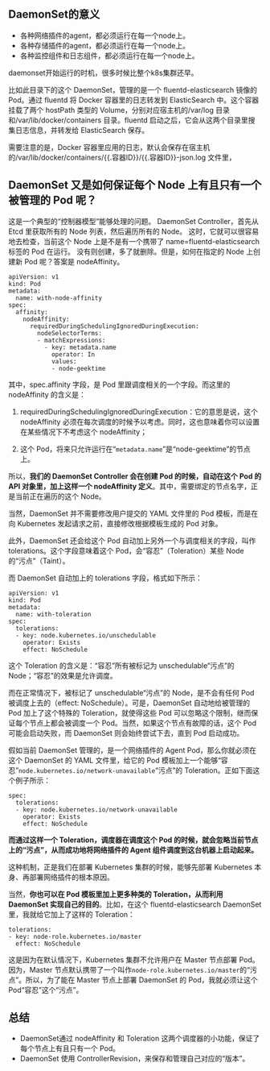 ## DaemonSet的意义

- 各种网络插件的agent，都必须运行在每一个node上。
- 各种存储插件的agent，都必须运行在每一个node上。
- 各种监控组件和日志组件，都必须运行在每一个node上。

daemonset开始运行的时机，很多时候比整个k8s集群还早。

比如此目录下的这个 DaemonSet，管理的是一个 fluentd-elasticsearch 镜像的 Pod。通过 fluentd 将 Docker 容器里的日志转发到 ElasticSearch 中。这个容器挂载了两个 hostPath 类型的 Volume，分别对应宿主机的/var/log 目录和/var/lib/docker/containers 目录。fluentd 启动之后，它会从这两个目录里搜集日志信息，并转发给 ElasticSearch 保存。

需要注意的是，Docker 容器里应用的日志，默认会保存在宿主机的/var/lib/docker/containers/{{.容器ID}}/{{.容器ID}}-json.log 文件里，

## DaemonSet 又是如何保证每个 Node 上有且只有一个被管理的 Pod 呢？

这是一个典型的“控制器模型”能够处理的问题。
DaemonSet Controller，首先从 Etcd 里获取所有的 Node 列表，然后遍历所有的 Node。
这时，它就可以很容易地去检查，当前这个 Node 上是不是有一个携带了 name=fluentd-elasticsearch 标签的 Pod 在运行。
没有则创建，多了就删除。但是，如何在指定的 Node 上创建新 Pod 呢？答案是 nodeAffinity。

```
apiVersion: v1
kind: Pod
metadata:
  name: with-node-affinity
spec:
  affinity:
    nodeAffinity:
      requiredDuringSchedulingIgnoredDuringExecution:
        nodeSelectorTerms:
        - matchExpressions:
          - key: metadata.name
            operator: In
            values:
            - node-geektime
```

其中，spec.affinity 字段，是 Pod 里跟调度相关的一个字段。而这里的 nodeAffinity 的含义是：

1.  requiredDuringSchedulingIgnoredDuringExecution：它的意思是说，这个 nodeAffinity 必须在每次调度的时候予以考虑。同时，这也意味着你可以设置在某些情况下不考虑这个 nodeAffinity；

2.  这个 Pod，将来只允许运行在“`metadata.name`”是“node-geektime”的节点上。

所以，**我们的 DaemonSet Controller 会在创建 Pod 的时候，自动在这个 Pod 的 API 对象里，加上这样一个 nodeAffinity 定义**。其中，需要绑定的节点名字，正是当前正在遍历的这个 Node。

当然，DaemonSet 并不需要修改用户提交的 YAML 文件里的 Pod 模板，而是在向 Kubernetes 发起请求之前，直接修改根据模板生成的 Pod 对象。

此外，DaemonSet 还会给这个 Pod 自动加上另外一个与调度相关的字段，叫作 tolerations。这个字段意味着这个 Pod，会“容忍”（Toleration）某些 Node 的“污点”（Taint）。

而 DaemonSet 自动加上的 tolerations 字段，格式如下所示：

    apiVersion: v1
    kind: Pod
    metadata:
      name: with-toleration
    spec:
      tolerations:
      - key: node.kubernetes.io/unschedulable
        operator: Exists
        effect: NoSchedule

这个 Toleration 的含义是：“容忍”所有被标记为 unschedulable“污点”的 Node；“容忍”的效果是允许调度。

而在正常情况下，被标记了 unschedulable“污点”的 Node，是不会有任何 Pod 被调度上去的（effect: NoSchedule）。可是，DaemonSet 自动地给被管理的 Pod 加上了这个特殊的 Toleration，就使得这些 Pod 可以忽略这个限制，继而保证每个节点上都会被调度一个 Pod。当然，如果这个节点有故障的话，这个 Pod 可能会启动失败，而 DaemonSet 则会始终尝试下去，直到 Pod 启动成功。

假如当前 DaemonSet 管理的，是一个网络插件的 Agent Pod，那么你就必须在这个 DaemonSet 的 YAML 文件里，给它的 Pod 模板加上一个能够“容忍”`node.kubernetes.io/network-unavailable`“污点”的 Toleration。正如下面这个例子所示：

```
spec:
  tolerations:
  - key: node.kubernetes.io/network-unavailable
    operator: Exists
    effect: NoSchedule
```

**而通过这样一个 Toleration，调度器在调度这个 Pod 的时候，就会忽略当前节点上的“污点”，从而成功地将网络插件的 Agent 组件调度到这台机器上启动起来。**

这种机制，正是我们在部署 Kubernetes 集群的时候，能够先部署 Kubernetes 本身、再部署网络插件的根本原因。

当然，**你也可以在 Pod 模板里加上更多种类的 Toleration，从而利用 DaemonSet 实现自己的目的**。比如，在这个 fluentd-elasticsearch DaemonSet 里，我就给它加上了这样的 Toleration：

    tolerations:
    - key: node-role.kubernetes.io/master
      effect: NoSchedule

这是因为在默认情况下，Kubernetes 集群不允许用户在 Master 节点部署 Pod。因为，Master 节点默认携带了一个叫作`node-role.kubernetes.io/master`的“污点”。所以，为了能在 Master 节点上部署 DaemonSet 的 Pod，我就必须让这个 Pod“容忍”这个“污点”。

## 总结
- DaemonSet通过 nodeAffinity 和 Toleration 这两个调度器的小功能，保证了每个节点上有且只有一个 Pod。
- DaemonSet 使用 ControllerRevision，来保存和管理自己对应的“版本”。

